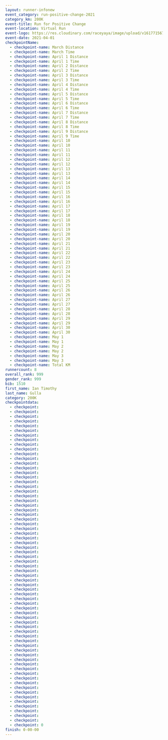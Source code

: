 ```yaml
--- 
layout: runner-infonew 
event_category: run-positive-change-2021 
category_km: 200K 
event-title: Run for Positive Change 
event-location: Virtual Run 
event-logo: https://res.cloudinary.com/raceyaya/image/upload/v1617715679/logo/2021/run-for-positive-change_nnfcgq.jpg 
event-date: 2021-04-01 
checkpointName: 
  - checkpoint-name: March Distance 
  - checkpoint-name: March Time 
  - checkpoint-name: April 1 Distance 
  - checkpoint-name: April 1 Time 
  - checkpoint-name: April 2 Distance 
  - checkpoint-name: April 2 Time 
  - checkpoint-name: April 3 Distance 
  - checkpoint-name: April 3 Time 
  - checkpoint-name: April 4 Distance 
  - checkpoint-name: April 4 Time 
  - checkpoint-name: April 5 Distance 
  - checkpoint-name: April 5 Time 
  - checkpoint-name: April 6 Distance 
  - checkpoint-name: April 6 Time 
  - checkpoint-name: April 7 Distance 
  - checkpoint-name: April 7 Time 
  - checkpoint-name: April 8 Distance 
  - checkpoint-name: April 8 Time 
  - checkpoint-name: April 9 Distance 
  - checkpoint-name: April 9 Time 
  - checkpoint-name: April 10 
  - checkpoint-name: April 10 
  - checkpoint-name: April 11 
  - checkpoint-name: April 11 
  - checkpoint-name: April 12 
  - checkpoint-name: April 12 
  - checkpoint-name: April 13 
  - checkpoint-name: April 13 
  - checkpoint-name: April 14 
  - checkpoint-name: April 14 
  - checkpoint-name: April 15 
  - checkpoint-name: April 15 
  - checkpoint-name: April 16 
  - checkpoint-name: April 16 
  - checkpoint-name: April 17 
  - checkpoint-name: April 17 
  - checkpoint-name: April 18 
  - checkpoint-name: April 18 
  - checkpoint-name: April 19 
  - checkpoint-name: April 19 
  - checkpoint-name: April 20 
  - checkpoint-name: April 20 
  - checkpoint-name: April 21 
  - checkpoint-name: April 21 
  - checkpoint-name: April 22 
  - checkpoint-name: April 22 
  - checkpoint-name: April 23 
  - checkpoint-name: April 23 
  - checkpoint-name: April 24 
  - checkpoint-name: April 24 
  - checkpoint-name: April 25 
  - checkpoint-name: April 25 
  - checkpoint-name: April 26 
  - checkpoint-name: April 26 
  - checkpoint-name: April 27 
  - checkpoint-name: April 27 
  - checkpoint-name: April 28 
  - checkpoint-name: April 28 
  - checkpoint-name: April 29 
  - checkpoint-name: April 29 
  - checkpoint-name: April 30 
  - checkpoint-name: April 30 
  - checkpoint-name: May 1 
  - checkpoint-name: May 1 
  - checkpoint-name: May 2 
  - checkpoint-name: May 2 
  - checkpoint-name: May 3 
  - checkpoint-name: May 3 
  - checkpoint-name: Total KM 
runnercount: 8
overall_rank: 999
gender_rank: 999
bib: 1510
first_name: Ian Timothy
last_name: Gulla
category: 200K
checkpointdata: 
  - checkpoint: 
  - checkpoint: 
  - checkpoint: 
  - checkpoint: 
  - checkpoint: 
  - checkpoint: 
  - checkpoint: 
  - checkpoint: 
  - checkpoint: 
  - checkpoint: 
  - checkpoint: 
  - checkpoint: 
  - checkpoint: 
  - checkpoint: 
  - checkpoint: 
  - checkpoint: 
  - checkpoint: 
  - checkpoint: 
  - checkpoint: 
  - checkpoint: 
  - checkpoint: 
  - checkpoint: 
  - checkpoint: 
  - checkpoint: 
  - checkpoint: 
  - checkpoint: 
  - checkpoint: 
  - checkpoint: 
  - checkpoint: 
  - checkpoint: 
  - checkpoint: 
  - checkpoint: 
  - checkpoint: 
  - checkpoint: 
  - checkpoint: 
  - checkpoint: 
  - checkpoint: 
  - checkpoint: 
  - checkpoint: 
  - checkpoint: 
  - checkpoint: 
  - checkpoint: 
  - checkpoint: 
  - checkpoint: 
  - checkpoint: 
  - checkpoint: 
  - checkpoint: 
  - checkpoint: 
  - checkpoint: 
  - checkpoint: 
  - checkpoint: 
  - checkpoint: 
  - checkpoint: 
  - checkpoint: 
  - checkpoint: 
  - checkpoint: 
  - checkpoint: 
  - checkpoint: 
  - checkpoint: 
  - checkpoint: 
  - checkpoint: 
  - checkpoint: 
  - checkpoint: 
  - checkpoint: 
  - checkpoint: 
  - checkpoint: 
  - checkpoint: 
  - checkpoint: 
  - checkpoint: 0
finish: 0-00-00
--- 
```

